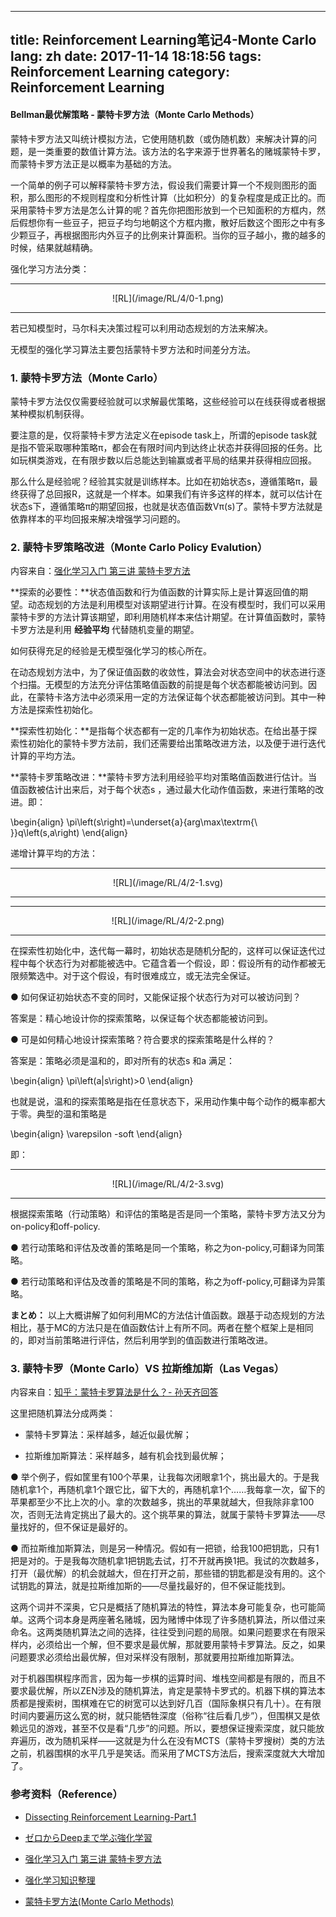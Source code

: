 
---
title: Reinforcement Learning笔记4-Monte Carlo
lang: zh
date: 2017-11-14 18:18:56
tags: Reinforcement Learning
category: Reinforcement Learning
---

#### Bellman最优解策略 - 蒙特卡罗方法（Monte Carlo Methods）

蒙特卡罗方法又叫统计模拟方法，它使用随机数（或伪随机数）来解决计算的问题，是一类重要的数值计算方法。该方法的名字来源于世界著名的赌城蒙特卡罗，而蒙特卡罗方法正是以概率为基础的方法。

一个简单的例子可以解释蒙特卡罗方法，假设我们需要计算一个不规则图形的面积，那么图形的不规则程度和分析性计算（比如积分）的复杂程度是成正比的。而采用蒙特卡罗方法是怎么计算的呢？首先你把图形放到一个已知面积的方框内，然后假想你有一些豆子，把豆子均匀地朝这个方框内撒，散好后数这个图形之中有多少颗豆子，再根据图形内外豆子的比例来计算面积。当你的豆子越小，撒的越多的时候，结果就越精确。

强化学习方法分类：

-------------------------------------

<center>![RL](/image/RL/4/0-1.png)</center> 

-------------------------------------

若已知模型时，马尔科夫决策过程可以利用动态规划的方法来解决。

无模型的强化学习算法主要包括蒙特卡罗方法和时间差分方法。

### 1. 蒙特卡罗方法（Monte Carlo）

蒙特卡罗方法仅仅需要经验就可以求解最优策略，这些经验可以在线获得或者根据某种模拟机制获得。

要注意的是，仅将蒙特卡罗方法定义在episode task上，所谓的episode task就是指不管采取哪种策略π，都会在有限时间内到达终止状态并获得回报的任务。比如玩棋类游戏，在有限步数以后总能达到输赢或者平局的结果并获得相应回报。

那么什么是经验呢？经验其实就是训练样本。比如在初始状态s，遵循策略π，最终获得了总回报R，这就是一个样本。如果我们有许多这样的样本，就可以估计在状态s下，遵循策略π的期望回报，也就是状态值函数Vπ(s)了。蒙特卡罗方法就是依靠样本的平均回报来解决增强学习问题的。

### 2. 蒙特卡罗策略改进（Monte Carlo Policy Evalution）

内容来自：[强化学习入门 第三讲 蒙特卡罗方法](https://zhuanlan.zhihu.com/p/25743759 "Title") 

**探索的必要性：**状态值函数和行为值函数的计算实际上是计算返回值的期望。动态规划的方法是利用模型对该期望进行计算。在没有模型时，我们可以采用蒙特卡罗的方法计算该期望，即利用随机样本来估计期望。在计算值函数时，蒙特卡罗方法是利用 **经验平均** 代替随机变量的期望。

如何获得充足的经验是无模型强化学习的核心所在。

在动态规划方法中，为了保证值函数的收敛性，算法会对状态空间中的状态进行逐个扫描。无模型的方法充分评估策略值函数的前提是每个状态都能被访问到。因此，在蒙特卡洛方法中必须采用一定的方法保证每个状态都能被访问到。其中一种方法是探索性初始化。

**探索性初始化：**是指每个状态都有一定的几率作为初始状态。在给出基于探索性初始化的蒙特卡罗方法前，我们还需要给出策略改进方法，以及便于进行迭代计算的平均方法。


**蒙特卡罗策略改进：**蒙特卡罗方法利用经验平均对策略值函数进行估计。当值函数被估计出来后，对于每个状态s ，通过最大化动作值函数，来进行策略的改进。即：

\begin{align} 
\pi\left(s\right)=\underset{a}{arg\max\textrm{\ }}q\left(s,a\right)
\end{align}

递增计算平均的方法：

-------------------------------------

<center>![RL](/image/RL/4/2-1.svg)</center> 

-------------------------------------

-------------------------------------

<center>![RL](/image/RL/4/2-2.png)</center> 

-------------------------------------

在探索性初始化中，迭代每一幕时，初始状态是随机分配的，这样可以保证迭代过程中每个状态行为对都能被选中。它蕴含着一个假设，即：假设所有的动作都被无限频繁选中。对于这个假设，有时很难成立，或无法完全保证。

● 如何保证初始状态不变的同时，又能保证报个状态行为对可以被访问到？

答案是：精心地设计你的探索策略，以保证每个状态都能被访问到。

● 可是如何精心地设计探索策略？符合要求的探索策略是什么样的？

答案是：策略必须是温和的，即对所有的状态s 和a 满足：

\begin{align} 
\pi\left(a|s\right)>0 
\end{align}

也就是说，温和的探索策略是指在任意状态下，采用动作集中每个动作的概率都大于零。典型的温和策略是

\begin{align} 
\varepsilon -soft
\end{align}

即：

-------------------------------------

<center>![RL](/image/RL/4/2-3.svg)</center> 

-------------------------------------

根据探索策略（行动策略）和评估的策略是否是同一个策略，蒙特卡罗方法又分为on-policy和off-policy.

● 若行动策略和评估及改善的策略是同一个策略，称之为on-policy,可翻译为同策略。

● 若行动策略和评估及改善的策略是不同的策略，称之为off-policy,可翻译为异策略。


**まとめ：** 以上大概讲解了如何利用MC的方法估计值函数。跟基于动态规划的方法相比，基于MC的方法只是在值函数估计上有所不同。两者在整个框架上是相同的，即对当前策略进行评估，然后利用学到的值函数进行策略改进。

### 3. 蒙特卡罗（Monte Carlo）VS 拉斯维加斯（Las Vegas）

内容来自：[知乎：蒙特卡罗算法是什么？- 孙天齐回答](https://www.zhihu.com/question/20254139/answer/33572009 "Title") 

这里把随机算法分成两类：

- 蒙特卡罗算法：采样越多，越近似最优解；

- 拉斯维加斯算法：采样越多，越有机会找到最优解；

● 举个例子，假如筐里有100个苹果，让我每次闭眼拿1个，挑出最大的。于是我随机拿1个，再随机拿1个跟它比，留下大的，再随机拿1个……我每拿一次，留下的苹果都至少不比上次的小。拿的次数越多，挑出的苹果就越大，但我除非拿100次，否则无法肯定挑出了最大的。这个挑苹果的算法，就属于蒙特卡罗算法——尽量找好的，但不保证是最好的。

● 而拉斯维加斯算法，则是另一种情况。假如有一把锁，给我100把钥匙，只有1把是对的。于是我每次随机拿1把钥匙去试，打不开就再换1把。我试的次数越多，打开（最优解）的机会就越大，但在打开之前，那些错的钥匙都是没有用的。这个试钥匙的算法，就是拉斯维加斯的——尽量找最好的，但不保证能找到。

这两个词并不深奥，它只是概括了随机算法的特性，算法本身可能复杂，也可能简单。这两个词本身是两座著名赌城，因为赌博中体现了许多随机算法，所以借过来命名。这两类随机算法之间的选择，往往受到问题的局限。如果问题要求在有限采样内，必须给出一个解，但不要求是最优解，那就要用蒙特卡罗算法。反之，如果问题要求必须给出最优解，但对采样没有限制，那就要用拉斯维加斯算法。

对于机器围棋程序而言，因为每一步棋的运算时间、堆栈空间都是有限的，而且不要求最优解，所以ZEN涉及的随机算法，肯定是蒙特卡罗式的。机器下棋的算法本质都是搜索树，围棋难在它的树宽可以达到好几百（国际象棋只有几十）。在有限时间内要遍历这么宽的树，就只能牺牲深度（俗称“往后看几步”），但围棋又是依赖远见的游戏，甚至不仅是看“几步”的问题。所以，要想保证搜索深度，就只能放弃遍历，改为随机采样——这就是为什么在没有MCTS（蒙特卡罗搜树）类的方法之前，机器围棋的水平几乎是笑话。而采用了MCTS方法后，搜索深度就大大增加了。


### 参考资料（Reference）

- [Dissecting Reinforcement Learning-Part.1](https://mpatacchiola.github.io/blog/2016/12/09/dissecting-reinforcement-learning.html "Title") 

- [ゼロからDeepまで学ぶ強化学習](https://qiita.com/icoxfog417/items/242439ecd1a477ece312 "Title") 

- [强化学习入门 第三讲 蒙特卡罗方法](https://zhuanlan.zhihu.com/p/25743759 "Title") 

- [强化学习知识整理](https://zhuanlan.zhihu.com/p/25319023?utm_source=tuicool&utm_medium=referral "Title") 

- [蒙特卡罗方法(Monte Carlo Methods)](http://www.cnblogs.com/jinxulin/p/3560737.html "Title") 
